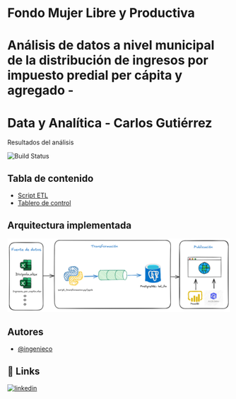 # Fondo Mujer Libre y Productiva
# Análisis de datos a nivel municipal de la distribución de ingresos por impuesto predial per cápita y agregado - 
# Data y Analítica - Carlos Gutiérrez


Resultados del análisis

![Build Status](https://img.shields.io/badge/python-yellow)

## Tabla de contenido

<!--
 - [Script ETL](https://github.com/Ingenieco/prueba_fm_vc/blob/main/prueba_DyA.ipynb)
 - [Tablero de control](https://app.powerbi.com/view?r=eyJrIjoiYzQwYmU1ZDYtZjU2OC00MDkwLWJlNjQtNDU4YmFkMmVkN2EwIiwidCI6ImQ1MTM4OGVmLTZhYjAtNDM2My05Zjk0LWQ1NjY0NGE0NTk3MCIsImMiOjR9)
-->

- <a href="https://github.com/Ingenieco/prueba_fm_vc/blob/main/prueba_DyA.ipynb" target="_blank">Script ETL</a>  
- <a href="https://app.powerbi.com/view?r=eyJrIjoiYzQwYmU1ZDYtZjU2OC00MDkwLWJlNjQtNDU4YmFkMmVkN2EwIiwidCI6ImQ1MTM4OGVmLTZhYjAtNDM2My05Zjk0LWQ1NjY0NGE0NTk3MCIsImMiOjR9" target="_blank">Tablero de control</a>

## Arquitectura implementada

![Logo](https://github.com/Ingenieco/prueba_fm_vc/blob/main/arquitectura_prueba_fm.png)


## Autores

- [@ingenieco](https://github.com/Ingenieco)


## 🔗 Links
[![linkedin](https://img.shields.io/badge/linkedin-0A66C2?style=for-the-badge&logo=linkedin&logoColor=white)](https://www.linkedin.com/in/ingenieco-cegu/)


